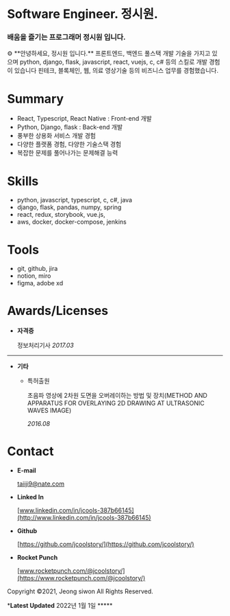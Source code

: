 # Software Engineer.  정시원.

### 배움을 즐기는 프로그래머 정시원 입니다.

<aside>
⚙ **안녕하세요,  정시원 입니다.**
프론트엔드, 백엔드 풀스택 개발 기술을 가지고 있으며 python, django, flask, javascript, react, vuejs, c, c# 등의 스킬로 개발 경험이 있습니다
핀테크, 블록체인, 웹, 의료 영상기술 등의 비즈니스 업무를 경험했습니다.

</aside>


# Summary



- React, Typescript, React Native : Front-end 개발
- Python, Django, flask : Back-end 개발
- 풍부한 상용화 서비스 개발 경험
- 다양한 플랫폼 경험, 다양한 기술스택 경험
- 복잡한 문제를 풀어나가는 문제해결 능력

# Skills



- python, javascript, typescript, c, c#, java
- django, flask, pandas, numpy,  spring
- react, redux, storybook, vue.js,
- aws, docker, docker-compose, jenkins

# Tools



- git, github, jira
- notion, miro
- figma, adobe xd

# Awards/Licenses


- **자격증**
    
    정보처리기사 *2017.03*

---

- **기타**
    - 특허출원
        
        초음파 영상에 2차원 도면을 오버레이하는 방법 및 장치(METHOD AND APPARATUS FOR OVERLAYING 2D DRAWING AT ULTRASONIC WAVES IMAGE)
        
        *2016.08*

# Contact


- **E-mail**
    
    taiiji9@nate.com
    
- **Linked In**
    
    [www.linkedin.com/in/jcools-387b66145](http://www.linkedin.com/in/jcools-387b66145)
    

- **Github**
    
    [https://github.com/jcoolstory/](https://github.com/jcoolstory/)
    
- **Rocket Punch**
    
    [www.rocketpunch.com/@jcoolstory/](https://www.rocketpunch.com/@jcoolstory/)
    


Copyright ©2021, Jeong siwon All Rights Reserved.

***Latest Updated** 2022년 1월 1일  *****

